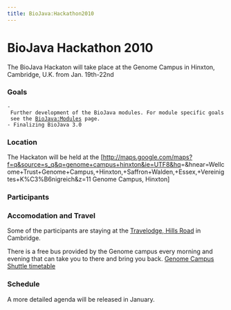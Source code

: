 ```yaml
---
title: BioJava:Hackathon2010
---
```


BioJava Hackathon 2010
======================

The BioJava Hackaton will take place at the Genome Campus in Hinxton,
Cambridge, U.K. from Jan. 19th-22nd

### Goals

`- Further development of the BioJava modules. For module specific goals see the `[`BioJava:Modules`](BioJava:Modules "wikilink")` page.`  
`- Finalizing BioJava 3.0`

### Location

The Hackaton will be held at the
[<http://maps.google.com/maps?f=q&source=s_q&q=genome+campus+hinxton&ie=UTF8&hq>=&hnear=Wellcome+Trust+Genome+Campus,+Hinxton,+Saffron+Walden,+Essex,+Vereinigtes+K%C3%B6nigreich&z=11
Genome Campus, Hinxton]

### Participants

### Accomodation and Travel

Some of the participants are staying at the [Travelodge, Hills
Road](http://maps.google.com/maps/place?cid=6821371219882759467&q=Travelodge,%2BHills%2BRoad%2Bin%2BCambridge)
in Cambridge.

There is a free bus provided by the Genome campus every morning and
evening that can take you to there and bring you back. [Genome Campus
Shuttle
timetable](http://www.ebi.ac.uk/Information/Travel/shuttle_timetable.html)

### Schedule

A more detailed agenda will be released in January.
